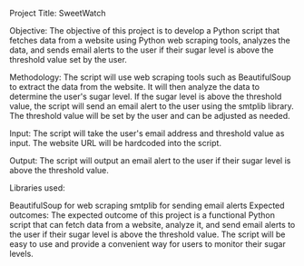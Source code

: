 Project Title: SweetWatch

Objective: The objective of this project is to develop a Python script that fetches data from a website using Python web scraping tools, analyzes the data, and sends email alerts to the user if their sugar level is above the threshold value set by the user.

Methodology: The script will use web scraping tools such as BeautifulSoup to extract the data from the website. It will then analyze the data to determine the user's sugar level. If the sugar level is above the threshold value, the script will send an email alert to the user using the smtplib library. The threshold value will be set by the user and can be adjusted as needed.

Input: The script will take the user's email address and threshold value as input. The website URL will be hardcoded into the script.

Output: The script will output an email alert to the user if their sugar level is above the threshold value.

Libraries used:

BeautifulSoup for web scraping
smtplib for sending email alerts
Expected outcomes: The expected outcome of this project is a functional Python script that can fetch data from a website, analyze it, and send email alerts to the user if their sugar level is above the threshold value. The script will be easy to use and provide a convenient way for users to monitor their sugar levels.
